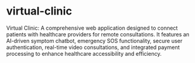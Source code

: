 # virtual-clinic
Virtual Clinic: A comprehensive web application designed to connect patients with healthcare providers for remote consultations. It features an AI-driven symptom chatbot, emergency SOS functionality, secure user authentication, real-time video consultations, and integrated payment processing to enhance healthcare accessibility and efficiency.
